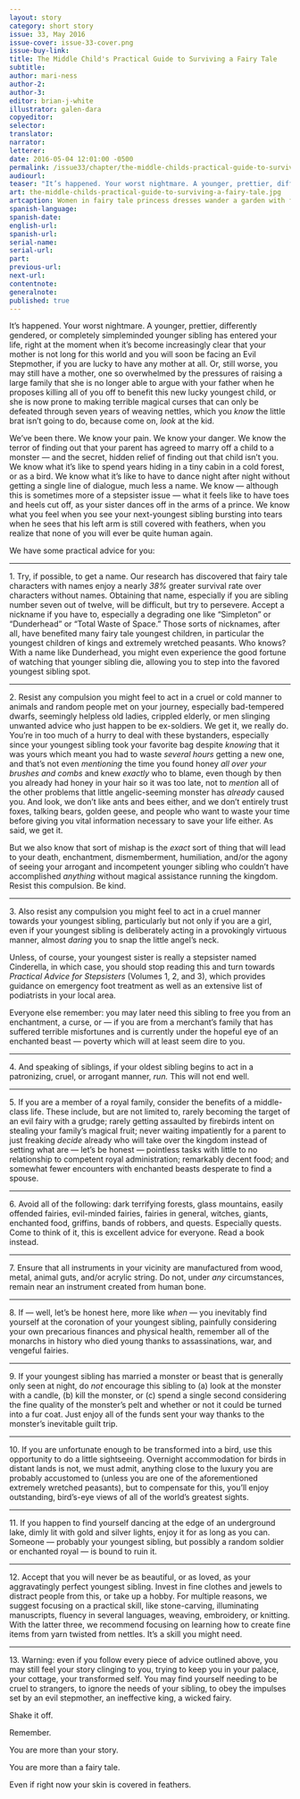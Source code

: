 ```yaml
---
layout: story
category: short story
issue: 33, May 2016
issue-cover: issue-33-cover.png
issue-buy-link:
title: The Middle Child's Practical Guide to Surviving a Fairy Tale
subtitle:
author: mari-ness
author-2:
author-3:
editor: brian-j-white
illustrator: galen-dara
copyeditor:
selector:
translator:
narrator:
letterer:
date: 2016-05-04 12:01:00 -0500
permalink: /issue33/chapter/the-middle-childs-practical-guide-to-surviving-a-fairy-tale/
audiourl:
teaser: "It’s happened. Your worst nightmare. A younger, prettier, differently gendered, or completely simpleminded younger sibling has entered your life, right at the moment when it’s become increasingly clear that your mother is not long for this world and you will soon be facing an Evil Stepmother."
art: the-middle-childs-practical-guide-to-surviving-a-fairy-tale.jpg
artcaption: Women in fairy tale princess dresses wander a garden with flowers.
spanish-language:
spanish-date:
english-url:
spanish-url:
serial-name:
serial-url:
part:
previous-url:
next-url:
contentnote:
generalnote:
published: true
---
```

It’s happened. Your worst nightmare. A younger, prettier, differently gendered, or completely simpleminded younger sibling has entered your life, right at the moment when it’s become increasingly clear that your mother is not long for this world and you will soon be facing an Evil Stepmother, if you are lucky to have any mother at all. Or, still worse, you may still have a mother, one so overwhelmed by the pressures of raising a large family that she is no longer able to argue with your father when he proposes killing all of you off to benefit this new lucky youngest child, or she is now prone to making terrible magical curses that can only be defeated through seven years of weaving nettles, which you *know* the little brat isn’t going to do, because come on, *look* at the kid.

We’ve been there. We know your pain. We know your danger.  We know the terror of finding out that your parent has agreed to marry off a child to a monster — and the secret, hidden relief of finding out that child isn’t you. We know what it’s like to spend years hiding in a tiny cabin in a cold forest, or as a bird. We know what it’s like to have to dance night after night without getting a single line of dialogue, much less a name. We know — although this is sometimes more of a stepsister issue — what it feels like to have toes and heels cut off, as your sister dances off in the arms of a prince. We know what you feel when you see your next-youngest sibling bursting into tears when he sees that his left arm is still covered with feathers, when you realize that none of you will ever be quite human again.

We have some practical advice for you:

----

1. Try, if possible, to get a name. Our research has discovered that fairy tale characters with names enjoy a nearly *38%* greater survival rate over characters without names. Obtaining that name, especially if you are sibling number seven out of twelve, will be difficult, but try to persevere. Accept a nickname if you have to, especially a degrading one like “Simpleton” or “Dunderhead” or “Total Waste of Space.” Those sorts of nicknames, after all, have benefited many fairy tale youngest children, in particular the youngest children of kings and extremely wretched peasants. Who knows? With a name like Dunderhead, you might even experience the good fortune of watching that younger sibling die, allowing you to step into the favored youngest sibling spot.

----

2. Resist any compulsion you might feel to act in a cruel or cold manner to animals and random people met on your journey, especially bad-tempered dwarfs, seemingly helpless old ladies, crippled elderly, or men slinging unwanted advice who just happen to be ex-soldiers. We get it, we really do. You’re in too much of a hurry to deal with these bystanders, especially since your youngest sibling took your favorite bag despite *knowing* that it was yours which meant you had to waste *several hours* getting a new one, and that’s not even *mentioning* the time you found honey *all over your brushes and combs* and knew *exactly* who to blame, even though by then you already had honey in your hair so it was too late, not to *mention* all of the other problems that little angelic-seeming monster has *already* caused you. And look, we don’t like ants and bees either, and we don’t entirely trust foxes, talking bears, golden geese, and people who want to waste your time before giving you vital information necessary to save your life either. As said, we get it.

But we also know that sort of mishap is the *exact* sort of thing that will lead to your death, enchantment, dismemberment, humiliation, and/or the agony of seeing your arrogant and incompetent younger sibling who couldn’t have accomplished *anything* without magical assistance running the kingdom. Resist this compulsion. Be kind.

----

3. Also resist any compulsion you might feel to act in a cruel manner towards your youngest sibling, particularly but not only if you are a girl, even if your youngest sibling is deliberately acting in a provokingly virtuous manner, almost *daring* you to snap the little angel’s neck.

Unless, of course, your youngest sister is really a stepsister named Cinderella, in which case, you should stop reading this and turn towards *Practical Advice for Stepsisters* (Volumes 1, 2, and 3), which provides guidance on emergency foot treatment as well as an extensive list of podiatrists in your local area.

Everyone else remember: you may later need this sibling to free you from an enchantment, a curse, or — if you are from a merchant’s family that has suffered terrible misfortunes and is currently under the hopeful eye of an enchanted beast — poverty which will at least seem dire to you.

----

4. And speaking of siblings, if your oldest sibling begins to act in a patronizing, cruel, or arrogant manner, *run.* This will not end well.

----

5. If you are a member of a royal family, consider the benefits of a middle-class life. These include, but are not limited to, rarely becoming the target of an evil fairy with a grudge; rarely getting assaulted by firebirds intent on stealing your family’s magical fruit; never waiting impatiently for a parent to just freaking *decide* already who will take over the kingdom instead of setting what are — let’s be honest — pointless tasks with little to no relationship to competent royal administration; remarkably decent food; and somewhat fewer encounters with enchanted beasts desperate to find a spouse.

----

6. Avoid all of the following: dark terrifying forests, glass mountains, easily offended fairies, evil-minded fairies, fairies in general, witches, giants, enchanted food, griffins, bands of robbers, and quests. Especially quests.
Come to think of it, this is excellent advice for everyone. Read a book instead.

----

7. Ensure that all instruments in your vicinity are manufactured from wood, metal, animal guts, and/or acrylic string. Do not, under *any* circumstances, remain near an instrument created from human bone.

----

8. If — well, let’s be honest here, more like *when* — you inevitably find yourself at the coronation of your youngest sibling, painfully considering your own precarious finances and physical health, remember all of the monarchs in history who died young thanks to assassinations, war, and vengeful fairies.

----

9. If your youngest sibling has married a monster or beast that is generally only seen at night, do *not* encourage this sibling to (a) look at the monster with a candle, (b) kill the monster, or (c) spend a single second considering the fine quality of the monster’s pelt and whether or not it could be turned into a fur coat. Just enjoy all of the funds sent your way thanks to the monster’s inevitable guilt trip.

----

10. If you are unfortunate enough to be transformed into a bird, use this opportunity to do a little sightseeing. Overnight accommodation for birds in distant lands is not, we must admit, anything close to the luxury you are probably accustomed to (unless you are one of the aforementioned extremely wretched peasants), but to compensate for this, you’ll enjoy outstanding, bird’s-eye views of all of the world’s greatest sights.

----

11. If you happen to find yourself dancing at the edge of an underground lake, dimly lit with gold and silver lights, enjoy it for as long as you can. Someone — probably your youngest sibling, but possibly a random soldier or enchanted royal — is bound to ruin it.

----

12. Accept that you will never be as beautiful, or as loved, as your aggravatingly perfect youngest sibling. Invest in fine clothes and jewels to distract people from this, or take up a hobby. For multiple reasons, we suggest focusing on a practical skill, like stone-carving, illuminating manuscripts, fluency in several languages, weaving, embroidery, or knitting. With the latter three, we recommend focusing on learning how to create fine items from yarn twisted from nettles. It’s a skill you might need.

----

13. Warning: even if you follow every piece of advice outlined above, you may still feel your story clinging to you, trying to keep you in your palace, your cottage, your transformed self. You may find yourself needing to be cruel to strangers, to ignore the needs of your sibling, to obey the impulses set by an evil stepmother, an ineffective king, a wicked fairy.

Shake it off.

Remember.

You are more than your story.

You are more than a fairy tale.

Even if right now your skin is covered in feathers.
